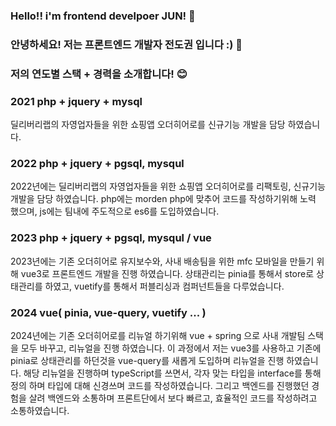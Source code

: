 ### Hello!! i'm frontend develpoer JUN! 👋
### 안녕하세요! 저는 프론트엔드 개발자 전도권 입니다 :) 👋

### 저의 연도별 스택 + 경력을 소개합니다! 😊
### 2021 php + jquery + mysql
딜리버리랩의 자영업자들을 위한 쇼핑앱 오더히어로를 신규기능 개발을 담당 하였습니다.

### 2022 php + jquery + pgsql, mysqul 
2022년에는 딜리버리랩의 자영업자들을 위한 쇼핑앱 오더히어로를 리팩토링, 신규기능 개발을 담당 하였습니다.
php에는 morden php에 맞추어 코드를 작성하기위해 노력 했으며, js에는 팀내에 주도적으로 es6를 도입하였습니다. 

### 2023 php + jquery + pgsql, mysqul / vue
2023년에는 기존 오더히어로 유지보수와, 사내 배송팀을 위한 mfc 모바일을 만들기 위해 vue3로 프론트엔드 개발을 진행 하였습니다.
상태관리는 pinia를 통해서 store로 상태관리를 하였고, vuetify를 통해서 퍼블리싱과 컴퍼넌트들을 다루었습니다.

### 2024 vue( pinia, vue-query, vuetify ... )
2024년에는 기존 오더히어로를 리뉴얼 하기위해 vue + spring 으로 사내 개발팀 스택을 모두 바꾸고, 리뉴얼을 진행 하였습니다.
이 과정에서 저는 vue3를 사용하고 기존에 pinia로 상태관리를 하던것을 vue-query를 새롭게 도입하며 리뉴얼을 진행 하였습니다.
해당 리뉴얼을 진행하며 typeScript를 쓰면서, 각자 맞는 타입을 interface를 통해 정의 하며 타입에 대해 신경쓰며 코드를 작성하였습니다.
그리고 백엔드를 진행했던 경험을 살려 백엔드와 소통하며 프론트단에서 보다 빠르고, 효율적인 코드를 작성하려고 소통하였습니다.

<!--
**Jundogown/Jundogown** is a ✨ _special_ ✨ repository because its `README.md` (this file) appears on your GitHub profile.

Here are some ideas to get you started:

- 🔭 I’m currently working on ...
- 🌱 I’m currently learning ...
- 👯 I’m looking to collaborate on ...
- 🤔 I’m looking for help with ...
- 💬 Ask me about ...
- 📫 How to reach me: ...
- 😄 Pronouns: ...
- ⚡ Fun fact: ...
-->
